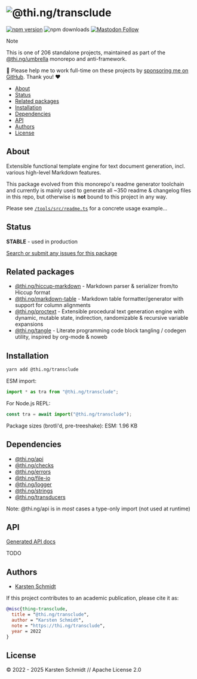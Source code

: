 <!-- This file is generated - DO NOT EDIT! -->
<!-- Please see: https://github.com/thi-ng/umbrella/blob/develop/CONTRIBUTING.md#changes-to-readme-files -->
# ![@thi.ng/transclude](https://raw.githubusercontent.com/thi-ng/umbrella/develop/assets/banners/thing-transclude.svg?652d2a29)

[![npm version](https://img.shields.io/npm/v/@thi.ng/transclude.svg)](https://www.npmjs.com/package/@thi.ng/transclude)
![npm downloads](https://img.shields.io/npm/dm/@thi.ng/transclude.svg)
[![Mastodon Follow](https://img.shields.io/mastodon/follow/109331703950160316?domain=https%3A%2F%2Fmastodon.thi.ng&style=social)](https://mastodon.thi.ng/@toxi)

> [!NOTE]
> This is one of 206 standalone projects, maintained as part
> of the [@thi.ng/umbrella](https://github.com/thi-ng/umbrella/) monorepo
> and anti-framework.
>
> 🚀 Please help me to work full-time on these projects by [sponsoring me on
> GitHub](https://github.com/sponsors/postspectacular). Thank you! ❤️

- [About](#about)
- [Status](#status)
- [Related packages](#related-packages)
- [Installation](#installation)
- [Dependencies](#dependencies)
- [API](#api)
- [Authors](#authors)
- [License](#license)

## About

Extensible functional template engine for text document generation, incl. various high-level Markdown features.

This package evolved from this monorepo's readme generator toolchain and
currently is mainly used to generate all ~350 readme & changelog files in this
repo, but otherwise is **not** bound to this project in any way.

Please see
[`/tools/src/readme.ts`](https://github.com/thi-ng/umbrella/blob/develop/tools/src/readme.ts)
for a concrete usage example...

## Status

**STABLE** - used in production

[Search or submit any issues for this package](https://github.com/thi-ng/umbrella/issues?q=%5Btransclude%5D+in%3Atitle)

## Related packages

- [@thi.ng/hiccup-markdown](https://github.com/thi-ng/umbrella/tree/develop/packages/hiccup-markdown) - Markdown parser & serializer from/to Hiccup format
- [@thi.ng/markdown-table](https://github.com/thi-ng/umbrella/tree/develop/packages/markdown-table) - Markdown table formatter/generator with support for column alignments
- [@thi.ng/proctext](https://github.com/thi-ng/umbrella/tree/develop/packages/proctext) - Extensible procedural text generation engine with dynamic, mutable state, indirection, randomizable & recursive variable expansions
- [@thi.ng/tangle](https://github.com/thi-ng/umbrella/tree/develop/packages/tangle) - Literate programming code block tangling / codegen utility, inspired by org-mode & noweb

## Installation

```bash
yarn add @thi.ng/transclude
```

ESM import:

```ts
import * as tra from "@thi.ng/transclude";
```

For Node.js REPL:

```js
const tra = await import("@thi.ng/transclude");
```

Package sizes (brotli'd, pre-treeshake): ESM: 1.96 KB

## Dependencies

- [@thi.ng/api](https://github.com/thi-ng/umbrella/tree/develop/packages/api)
- [@thi.ng/checks](https://github.com/thi-ng/umbrella/tree/develop/packages/checks)
- [@thi.ng/errors](https://github.com/thi-ng/umbrella/tree/develop/packages/errors)
- [@thi.ng/file-io](https://github.com/thi-ng/umbrella/tree/develop/packages/file-io)
- [@thi.ng/logger](https://github.com/thi-ng/umbrella/tree/develop/packages/logger)
- [@thi.ng/strings](https://github.com/thi-ng/umbrella/tree/develop/packages/strings)
- [@thi.ng/transducers](https://github.com/thi-ng/umbrella/tree/develop/packages/transducers)

Note: @thi.ng/api is in _most_ cases a type-only import (not used at runtime)

## API

[Generated API docs](https://docs.thi.ng/umbrella/transclude/)

TODO

## Authors

- [Karsten Schmidt](https://thi.ng)

If this project contributes to an academic publication, please cite it as:

```bibtex
@misc{thing-transclude,
  title = "@thi.ng/transclude",
  author = "Karsten Schmidt",
  note = "https://thi.ng/transclude",
  year = 2022
}
```

## License

&copy; 2022 - 2025 Karsten Schmidt // Apache License 2.0
